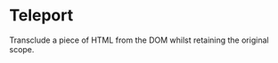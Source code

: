 Teleport
===============

Transclude a piece of HTML from the DOM whilst retaining the original scope.
